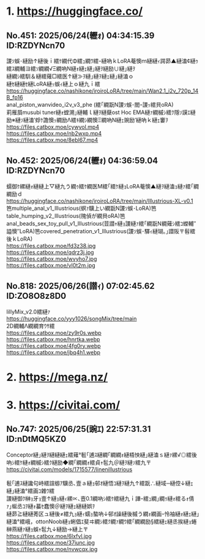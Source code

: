 # 1. https://huggingface.co/
## No.451:	2025/06/24(轣ｫ) 04:34:15.39 ID:RZDYNcn70
 謖ｿ蜈･縺励↑縺後ｉ繧ｹ繝代Φ繧ｭ繝ｳ繧ｰ縺吶ｋLoRA菴懊ｍ縺縺ｨ諤昴▲縺溘¢縺ｩ繧ｽ繝輔ヨ繧ｿ繝繝√Ξ繝吶Ν縺ｫ縺ｪ縺｣縺ｦ縺励∪縺｣縺ｦ <br> 縺繝ｼ繧馴＆縺繧薙□繧医↑縺≫ｦ縺｣縺ｦ縺ｪ縺｣縺溘ｏ <br> 縺ｾ縺縺ｾ縺LoRA縺ｯ蜈ｨ縺上ｏ縺九ｉ繧 <br> <a href='https://huggingface.co/nashikone/iroiroLoRA/tree/main/Wan2.1_i2v_720p_14B_fp16'>https://huggingface.co/nashikone/iroiroLoRA/tree/main/Wan2.1_i2v_720p_14B_fp16</a> <br> anal_piston_wanvideo_i2v_v3_phe (繧｢繝翫Ν謖ｿ蜈･閻ｰ謖ｯ繧貝oRA) <br> 莉雁屓musubi tuner縺ｫ螳溯｣縺輔ｌ縺ｦ縺蘖ost Hoc EMA縺ｧ繝槭ｼ繧ｸ隱ｿ謨ｴ縺励※縺ｿ縺溘′蜉ｹ譫懊ｯ繝励Λ繧ｷ繝ｼ繝懊Ξ繝吶Ν縺ｪ豌励′縺吶ｋ縺ｪ窶ｦ <br> <a href='https://files.catbox.moe/cywyol.mp4'>https://files.catbox.moe/cywyol.mp4</a> <br> <a href='https://files.catbox.moe/nb2wxp.mp4'>https://files.catbox.moe/nb2wxp.mp4</a> <br> <a href='https://files.catbox.moe/8ebl67.mp4'>https://files.catbox.moe/8ebl67.mp4</a> 
<br>

## No.452:	2025/06/24(轣ｫ) 04:36:59.04 ID:RZDYNcn70
 蠕御ｹ縲縺ｫ縺縺上▽縺九う繝ｩ繧ｹ繝医Μ繧｢繧ｹ縺ｮLoRA菴懊▲縺ｦ縺溘ｮ縺ｧ繧｢繝繝励ｄ <br> <a href='https://huggingface.co/nashikone/iroiroLoRA/tree/main/Illustrious-XL-v0.1'>https://huggingface.co/nashikone/iroiroLoRA/tree/main/Illustrious-XL-v0.1</a> <br> 笆multiple_anal_v1_Illustrious(螟ｧ驥上い繝翫Ν謖ｿ蜈･LoRA)笆table_humping_v2_Illustrious(隗偵が繝貝oRA)笆anal_beads_sex_toy_pull_v1_Illustrious(荳譛ｬ縺ｮ謖縺ｧ繧｢繝翫Ν繝薙ｼ繧ｺ蠑輔″謚懊″LoRA)笆covered_penetration_v1_Illustrious(謖ｿ蜈･驛ｨ縺瑚｡｣譛阪〒髫繧後ｋLoRA) <br> <a href='https://files.catbox.moe/fd3z38.jpg'>https://files.catbox.moe/fd3z38.jpg</a> <br> <a href='https://files.catbox.moe/qdrz3j.jpg'>https://files.catbox.moe/qdrz3j.jpg</a> <br> <a href='https://files.catbox.moe/wvyho7.jpg'>https://files.catbox.moe/wvyho7.jpg</a> <br> <a href='https://files.catbox.moe/vl0t2m.jpg'>https://files.catbox.moe/vl0t2m.jpg</a> 
<br>

## No.818:	2025/06/26(譛ｨ) 07:02:45.62 ID:ZO8O8z8D0
 lillyMix_v2.0繧縺ｧ <br> <a href='https://huggingface.co/yyy1026/songMix/tree/main'>https://huggingface.co/yyy1026/songMix/tree/main</a> <br> 2D繝輔Λ繝繝育ｳｻ繧 <br> <a href='https://files.catbox.moe/zy9r0s.webp'>https://files.catbox.moe/zy9r0s.webp</a> <br> <a href='https://files.catbox.moe/hnrtka.webp'>https://files.catbox.moe/hnrtka.webp</a> <br> <a href='https://files.catbox.moe/4fg0ry.webp'>https://files.catbox.moe/4fg0ry.webp</a> <br> <a href='https://files.catbox.moe/jbq4h1.webp'>https://files.catbox.moe/jbq4h1.webp</a> 
<br>

# 2. https://mega.nz/
# 3. https://civitai.com/
## No.747:	2025/06/25(豌ｴ) 22:57:31.31 ID:nDtMQ5KZ0
 Conceptor縺｣縺ｦ縺縺縺ｪ繧薙°髱｢逋ｽ縺繝｢繝繝ｫ縺梧怏縺｣縺溘ｓ縺ｧ縲√◎繧後吶ｼ繧ｹ縺ｫ繝槭ｼ繧ｸ縺励◆繝｢繝繝ｫ繧貞ｬ髢九＠縺ｦ縺ｿ繧九〒 <br> <a href='https://civitai.com/models/1715577/linenillustrious'>https://civitai.com/models/1715577/linenillustrious</a> <br>  <br> 髱｢逋ｽ縺讒句峙繧諠蝣ｱ驥丞､壹ａ縺ｮ邨ｵ縺悟ｺ縺ｦ縺九↑繧翫∴縺域─縺倥↓縺ｪ縺｣縺溘°繧画ｺ雜ｳ繧 <br> 謖縺御ｸ榊ｮ牙ｮ壹↑縺ｮ縺ｨ縲∝､壼0.1繝吶ｼ繧ｹ繧縺九ｉ譁ｰ繧ｭ繝｣繝ｩ縺ｫ繧るｫ倩ｧ｣蜒丞ｺｦ縺ｫ蟇ｾ蠢懊＠縺ｦ縺ｪ縺縺娯ｦ <br> 縺昴≧縺縺莠区ュ縺後≠繧九ｮ縺ｨ蠕ｮ螯吶↓邨ｵ譟縺後槭う繝ｫ繝画ｰ怜袖縺ｫ縺ｪ縺｣縺溘°繧峨，ottonNoob縺ｮ蜊倡ｴ斐ヰ繝ｼ繧ｸ繝ｧ繝ｳ繧｢繝繝励§繧縺ｪ縺丞挨縺ｮ蜷榊燕縺ｧ縺ｮ蜈ｬ髢九↓縺励→縺上〒 <br> <a href='https://files.catbox.moe/6lxfvl.jpg'>https://files.catbox.moe/6lxfvl.jpg</a> <br> <a href='https://files.catbox.moe/37iunc.jpg'>https://files.catbox.moe/37iunc.jpg</a> <br> <a href='https://files.catbox.moe/nvwcqx.jpg'>https://files.catbox.moe/nvwcqx.jpg</a> 
<br>

